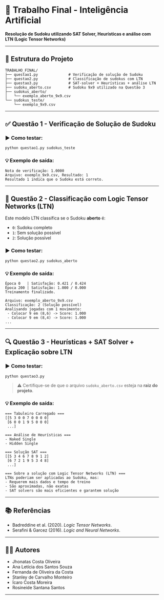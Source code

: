 # 🧠 Trabalho Final - Inteligência Artificial

**Resolução de Sudoku utilizando SAT Solver, Heurísticas e análise com LTN (Logic Tensor Networks)**

---

## 📁 Estrutura do Projeto

```
TRABALHO_FINAL/
├── questao1.py              # Verificação de solução de Sudoku
├── questao2.py              # Classificação de sudokus com LTN
├── questao3.py              # SAT-solver + Heurísticas + análise LTN
├── sudoku_aberto.csv        # Sudoku 9x9 utilizado na Questão 3
├── sudokus_aberto/
│   └── exemplo_aberto_9x9.csv
└── sudokus_teste/
    └── exemplo_9x9.csv
```

---

## ✅ Questão 1 - Verificação de Solução de Sudoku

### ▶️ Como testar:

```bash
python questao1.py sudokus_teste
```

### 💡 Exemplo de saída:

```
Nota de verificação: 1.0000
Arquivo: exemplo_9x9.csv, Resultado: 1
Resultado 1 indica que o Sudoku está correto.
```

---

## 🧠 Questão 2 - Classificação com Logic Tensor Networks (LTN)

Este modelo LTN classifica se o Sudoku **aberto** é:
- `0`: Sudoku completo
- `1`: Sem solução possível
- `2`: Solução possível

### ▶️ Como testar:

```bash
python questao2.py sudokus_aberto
```

### 💡 Exemplo de saída:

```
Época 0   | Satisfação: 0.421 / 0.424
Época 200 | Satisfação: 1.000 / 0.000
Treinamento finalizado.

Arquivo: exemplo_aberto_9x9.csv
Classificação: 2 (Solução possível)
Analisando jogadas com 1 movimento:
 - Colocar 9 em (8,6) -> Score: 1.000
 - Colocar 9 em (8,4) -> Score: 1.000
...
```

---

## 🔍 Questão 3 - Heurísticas + SAT Solver + Explicação sobre LTN

### ▶️ Como testar:

```bash
python questao3.py
```

> ⚠️ Certifique-se de que o arquivo `sudoku_aberto.csv` esteja na **raiz do projeto**.

### 💡 Exemplo de saída:

```
=== Tabuleiro Carregado ===
[[5 3 0 0 7 0 0 0 0]
 [6 0 0 1 9 5 0 0 0]
 ...]

=== Análise de Heurísticas ===
- Naked Single
- Hidden Single

=== Solução SAT ===
[[5 3 4 6 7 8 9 1 2]
 [6 7 2 1 9 5 3 4 8]
 ...]

=== Sobre a solução com Logic Tensor Networks (LTN) ===
LTNs poderiam ser aplicadas ao Sudoku, mas:
- Requerem mais dados e tempo de treino
- São aproximadas, não exatas
- SAT solvers são mais eficientes e garantem solução
```

---

## 📚 Referências

- Badreddine et al. (2020). *Logic Tensor Networks*.
- Serafini & Garcez (2016). *Logic and Neural Networks*.

---

## 👨‍💻 Autores

- Jhonatas Costa Oliveira  
- Ana Letícia dos Santos Souza  
- Fernanda de Oliveira da Costa  
- Stanley de Carvalho Monteiro  
- Ícaro Costa Moreira
- Rosineide Santana Santos


---
